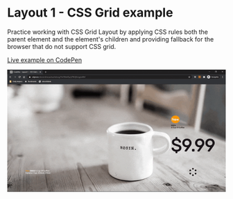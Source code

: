# Layout 1 - CSS Grid example

Practice working with CSS Grid Layout by applying CSS rules both the parent element and the element's children and providing fallback for the browser that do not support CSS grid.

[Live example on CodePen](https://codepen.io/alexandracaulea/full/VwYMwRp)

![layout one example](img/layout-one-gif.gif)
